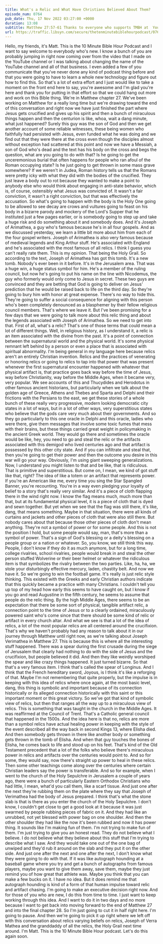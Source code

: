 ```yaml
---
title: What's a Relic and What Have Christians Believed About Them?
episode_num: 0764
pub_date: Thu, 17 Nov 2022 03:27:00 +0000
duration: 13:08
subtitle: Matthew 27:57-61 Thanks to everyone who supports TMBH at  You're the reason we can all do this together!  Music written and performed by 
url: https://traffic.libsyn.com/secure/thetenminutebiblehourpodcast/0764_-_Whats_a_Relic_and_What_Have_Christians_Believed_About_Them.mp3
---
```


 Hello, my friends, it's Matt. This is the 10 Minute Bible Hour Podcast and I want to say welcome to everybody who's new. I know a bunch of you are probably jumping in right now coming over from the video that I made on the YouTube channel or I was talking about changing the name of the YouTube channel and all of that business. I even added a few of you communicate that you've never done any kind of podcast thing before and that you were going to have to learn a whole new technology and figure out how to find this. So that's a lot of extra effort and I just would like to take a moment on the front end here to say, you're awesome and I'm glad you're here and thank you for putting in that effort so that we could hang out more and work on this Bible thing. We're in Matthew chapter 27. We've been working on Matthew for a really long time but we're drawing toward the end of this conversation and right now we have just finished the part where Jesus gets crucified and gives up his spirit and then a bunch of miraculous things happen and then the centurion is like, whoa, wait a dang minute, what just happened? Surely this guy was the son of God and then we get another account of some reliable witnesses, these being women who faithfully had persisted with Jesus, even funded what he was doing and we find out that they were there at the cross even though the disciples almost without exception had scattered at this point and now we have a Messiah, a son of God who's dead and the text has his body on the cross and begs the question, what are you going to do with that? Is he going to get the unceremonious burial that often happens for people who ran afoul of the Roman occupying state? Is he just going to get thrown in some mass grave somewhere? If we weren't in Judea, Roman history tells us that the Romans were pretty icky with what they did with the bodies of the crucified. They just leave a body out to rot because they wanted to make a point to anybody else who would think about engaging in anti-state behavior, which is, of course, ostensibly what Jesus was convicted of. It wasn't a fair conviction, it wasn't a right conviction, but that was effectively the accusation. So what's going to happen with the body is the Holy One going to be allowed to see decay are crows and vultures going to feast on his body in a bizarre parody and mockery of the Lord's Supper that he instituted just a few pages earlier, or is somebody going to step up and take a huge risk and do something about it and somebody does. And it's Joseph of Arimathea, a guy who's famous because he's in all four gospels. And as we discussed yesterday, we learn a little bit more about him from each of the four gospel writers. Joseph of Arimathea is also very famous because of medieval legends and King Arthur stuff. He's associated with England and he's associated with the most famous of all relics. I think I guess you can't really rate them. This is my opinion. That being the Holy Grail. So according to the text, Joseph of Arimathea has got this tomb. It's a new tomb. Nobody's ever been in it before. It's in the Jerusalem area. That was a huge win, a huge status symbol for him. He's a member of the ruling council, but now he's going to put his name on the line with Nicodemus, the guy who formerly would only come to Jesus in secret. These two guys are convinced and they are betting that God is going to deliver on Jesus' prediction that he would be raised back to life on the third day. So they're going to bury him with honor at great expense. There's no way to hide this. They're going to suffer a social consequence for aligning with this person who's been completely denounced as a blasphemer by their fellow religious council members. That's where we leave it. But I've been promising for a few days that we were going to talk more about this relic thing and about the legends associated with Joseph of Arimathea. So we need to get into that. First of all, what's a relic? That's one of those terms that could mean a lot of different things. Well, in religious history, as I understand it, a relic is an item associated with the divine from the past. It's a point of connection between the supernatural world and the physical world. It's some physical remnant left behind by a person or even a place that is associated with spiritual abnormality. I'm being general in my language here because relics aren't an entirely Christian invention. Relics and the practices of venerating or honoring relics or going to relics to tap into that power that was present whenever the first supernatural encounter happened with whatever that physical artifact is, that practice goes back way before the time of Jesus, way before Christianity, way before the Middle Ages, when it became very, very popular. We see accounts of this and Thucydides and Herodotus in other famous ancient historians, but particularly when we talk about the golden age of Greece, Athens and Thebes and Sparta and Delphi and their frictions with the Persians to the east, we get these stories of a whole bunch of these really very progressive, modern looking democratic city states in a lot of ways, but in a lot of other ways, very superstitious states who believe that the gods care very much about their governments. And so they go particularly to this one oracle in Delphi and this oracle, ladies who were there, give them messages that involve some toxic fumes that mess with their brains, but these things carried great weight in policymaking in the ancient Greek world. They would go there and sometimes the oracle would be like, hey, you need to go and steal the relic or the artifacts associated with this demigod who lived centuries ago and that artifact is possessed by this other city state. And if you can infiltrate and steal that, then you're going to get their power and then the outcome you desire in this war will go your way. Obviously, I'm using giant sweeping generalizations. Now, I understand you might listen to that and be like, that is ridiculous. That is primitive and superstitious. But come on, I mean, we kind of got stuff like that, right? The idea of like a totem or an artifact that represents power. If you're an American like me, every time you sing the Star Spangled Banner, you're recounting. You're in a way even pledging your loyalty of belief to a story that's really very similar. And it's a piece of cloth flapping there in the wind right now. I know the flag means much, much more than that, but at its fundamental physical level, it is a piece of cloth that is dyed and sewn together. But yet when we see that the flag was still there, it's like, dang, that means something. Maybe in that situation, there were all kinds of curtains and jackets and other pieces of cloth that were also still there. But nobody cares about that because those other pieces of cloth don't mean anything. They're not a symbol of power or for some people. And this is not the position I hold, but some people would say, man, that's more than a symbol of power. That's a sign of God's blessing or a deity's blessing on a people group or a nation or whatever. So, you know, we still think this way. People, I don't know if they do it as much anymore, but for a long time, college rivalries, school rivalries, people would break in and steal the other person stuffed Wolverine or their beer helmet or whatever the ridiculous item is that symbolizes the rivalry between the two parties. Like, ha, ha, we stole your disturbingly effective mercury, laden, chastity belt. And now we have it. So we're going to win the football game. It's really is just relic style thinking. This existed with the Greeks and early Christian authors indicate that this quickly became a practice with many Christians. I couldn't tell you up top of my head how early this seems to have caught on, but I know if you go and read Augustine in the fifth century, he seems to assume that people do the relic thing. By the high Middle Ages, there seems to be an expectation that there be some sort of physical, tangible artifact relic, a connection point to the time of Jesus or to a clearly ordained, miraculously powered saint who's come since that there should be some kind of relic or artifact in every church altar. And what we see is that a lot of the idea of relics, a lot of the most popular relics are all centered around the crucifixion. That's why we haven't probably had any reason to talk about it in our journey through Matthew until right now, as we're talking about Joseph Verimathea in Matthew 27. This is because this is where all the interesting stuff happened. There was a spear during the first crusade during the siege of Jerusalem that clearly had nothing to do with the side of Jesus and the crucifixion, but people believed it did. And then they like weirdly worshiped the spear and like crazy things happened. It just turned bizarre. So that that's a very famous item. I think that's called the spear of Longinus. And I think that the French hereditary sword, Joyous, is I think it's like a reforging of that. Maybe I'm not remembering that quite properly, but the impulse is in keeping with this idea of relics where once again, at the most basic level, dang, this thing is symbolic and important because of its connection historically or its alleged connection historically with this saint or this important moment or this great victory. So we've got that kind of symbolic view of relics, but then that ranges all the way up to a miraculous view of relics. This is something that was taught in the church in the Middle Ages. It was reaffirmed at the Council of Trent. That's a Catholic general council that happened in the 1500s. And the idea here is that no, relics are more than a symbol relics have actual healing power in keeping with the style of the event described all the way back in second Kings 13, where Elisha died. And then somebody gets thrown in there like another body or something gets thrown in the tomb of Elisha. And when that guy touches the bones of Elisha, he comes back to life and stood up on his feet. That's kind of the Old Testament precedent that a lot of the folks who believe there's miraculous power in relics and artifacts over the centuries would point to. And so for some, they would say, now there's straight up power to heal in these relics. Then some other teachings come along over the centuries where certain Christian leaders say the power is transferable. And so for example, when I went to the church of the Holy Sepulchre in Jerusalem a couple of years ago, there were a bunch of particularly Eastern Orthodox Christians who had little, I mean, what'd you call them, like a scarf tissue. And just one after the next they're rubbing them on the plate where they say that Joseph of Verimathea had the body of Jesus prepared. I think that's what the stone slab is that is there as you enter the church of the Holy Sepulchre. I don't know, I couldn't get close to get a good look at it because it was just swarmed by people rubbing pieces of fabric on it. And they had like an unrubbed, not yet blessed with power bag on one shoulder. And then the other shoulder they had like the now it's been rubbed and now it has power thing. It sounds like I'm making fun of them. I'm not trying to make fun of them. I'm just trying to give you an honest read. They do not believe what I believe. I do not believe what they believe about this stuff that I'm trying to describe what I saw. And they would take one out of the one bag of unwiped and they'd rub it around on the slab and they put it on the other side. And just one after the next and one after the next, I don't know what they were going to do with that. If it was like autograph hounding at a baseball game where you try and get a bunch of autographs from famous players, maybe you want to give them away, save them, maybe they just remind you of how great that athlete was. Maybe you think that you can make a few bucks on it. I have no idea. But it does remind me that autograph hounding is kind of a form of that human impulse toward relic and artifact chasing. I'm going to make an executive decision right now. And for those of you who are new, I do this from time to time. I just want to keep working through this idea. And I want to do it in two days and no more because I want to get back into moving forward to the end of Matthew 27 and into the final chapter 28. So I'm just going to cut it in half right here. I'm going to pause. And then we're going to pick it up right where we left off with this conversation about relics varying beliefs on relics, Joseph of Verra Mathea and the granddaddy of all the relics, the Holy Grail next time around. I'm Matt. This is the 10 Minute Bible Hour podcast. Let's do this again soon.